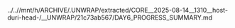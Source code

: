../..//mnt/h/ARCHIVE/.UNWRAP/extracted/CORE__2025-08-14__1310__host-duri-head-/__UNWRAP/21c73ab567/DAY6_PROGRESS_SUMMARY.md